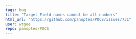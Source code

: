 ```yaml
---
tags: bug
title: "Target Field names cannot be all numbers"
html_url: "https://github.com/panoptes/POCS/issues/731"
user: wtgee
repo: panoptes/POCS
---
```



